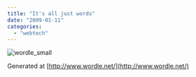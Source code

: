 ```yaml
---
title: "It's all just words"
date: "2009-01-11"
categories: 
  - "webtech"
---
```


![wordle_small](images/wordle_small.png "wordle_small")

Generated at [http://www.wordle.net/](http://www.wordle.net/)
